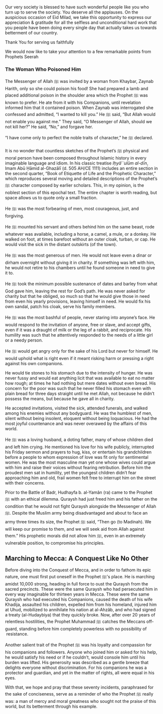 

Our very society is blessed to have such wonderful people like you who turn up to serve the society. You deserve all the applauses.  On the auspicious occasion of Eid Milad, we take this opportunity to express our appreciation & gratitude for all the selfless and unconditional hard work that you people have been doing every single day that actually takes us towards betterment of our country.

Thank You for serving us faithfully

We would now like to take your attention to a few remarkable points from Prophets Seerah
### The Woman Who Poisoned Him

The Messenger of Allah ﷺ was invited by a woman from Khaybar, Zaynab Harith, only so she could poison his food! She had prepared a lamb and placed additional poison in the shoulder area which the Prophet ﷺ was known to prefer. He ate from it with his Companions, until revelation informed him that it contained poison. When Zaynab was interrogated she confessed and admitted, “I wanted to kill you.” He ﷺ said, “But Allah would not enable you against me.” They said, “O Messenger of Allah, should we not kill her?” He said, “No,” and forgave her.



“I have come only to perfect the noble traits of character,” he ﷺ declared.

It is no wonder that countless sketches of the Prophet’s ﷺ physical and moral person have been composed throughout Islamic history in every imaginable language and idiom. In his classic treatise _Iḥyāʾ ʿulūm al-dīn_, Imam Abū Ḥāmid al-Ghazālī (d. 505 AH/CE 1111) includes an entire section in the second quarter, “Book of Etiquette of Life and the Prophetic Character,” which reproduces several moving and detailed descriptions of the Prophet’s ﷺ character composed by earlier scholars. This, in my opinion, is the noblest section of this epochal text. The entire chapter is worth reading, but space allows us to quote only a small fraction.

He ﷺ was the most forbearing of men, most courageous, just, and forgiving.

He ﷺ mounted his servant and others behind him on the same beast, rode whatever was available, including a horse, a camel, a mule, or a donkey. He walked on foot, at times barefoot without an outer cloak, turban, or cap. He would visit the sick in the distant outskirts (of the town).

He ﷺ was the most generous of men. He would not leave even a dinar or dirham overnight without giving it in charity. If something was left with him, he would not retire to his chambers until he found someone in need to give it to.

He ﷺ took the minimum possible sustenance of dates and barley from what God gave him, leaving the rest for God’s path. He was never asked for charity but that he obliged, so much so that he would give those in need from even his yearly provisions, leaving himself in need. He would fix his own sandal, patch his cloak, serve his family members.

He ﷺ was the most bashful of people, never staring into anyone’s face. He would respond to the invitation of anyone, free or slave, and accept gifts, even if it was a draught of milk or the leg of a rabbit, and reciprocate. His humility was such that he attentively responded to the needs of a little girl or a needy person.

He ﷺ would get angry only for the sake of his Lord but never for himself. He would uphold what is right even if it meant risking harm or pressing a right against his own companions.

He would tie stones to his stomach due to the intensity of hunger. He was never fussy and would eat anything licit that was available to eat no matter how rough; at times he had nothing but mere dates without even bread. His concern for the poor was such that he never filled his stomach even with plain bread for three days straight until he met Allah, not because he didn’t possess the means, but because he gave all in charity.

He accepted invitations, visited the sick, attended funerals, and walked among his enemies without any bodyguard. He was the humblest of men, silent without being insolent, eloquent without being loquacious. He had the most joyful countenance and was never overawed by the affairs of this world.

He ﷺ was a loving husband, a doting father, many of whose children died and left him crying. He mentioned his love for his wife publicly, interrupted his Friday sermon and prayers to hug, kiss, or entertain his grandchildren before a people to whom expression of love was fit only for sentimental women. He was the most masculine man yet one whose wives could argue with him and raise their voices without fearing retribution. Before him the proudest men sat in humility, yet the youngest children didn’t fear approaching him and old, frail women felt free to interrupt him on the street with their concerns.

Prior to the Battle of Badr, Hudhayfa b. al-Yamân (ra) came to the Prophet ﷺ with an ethical dilemma. Quraysh had just freed him and his father on the condition that he would not fight Quraysh alongside the Messenger of Allah ﷺ. Despite the Muslim army being disadvantaged and about to face an army three times its size, the Prophet ﷺ said, “Then go (to Madinah). We will keep our promise to them, and we will seek aid from Allah against them.” His prophetic morals did not allow him ﷺ, even in an extremely vulnerable position, to compromise his principles.

## Marching to Mecca: A Conquest Like No Other

Before diving into the Conquest of Mecca, and in order to fathom its epic nature, one must first put oneself in the Prophet ﷺ’s place. He is marching amidst 10,000 strong, heading in full force to oust the Quraysh from the sacred precincts. These were the same Quraysh who had persecuted him in every way imaginable for thirteen years in Mecca. These were the same Quraysh who had executed his Companions, caused the death of his wife Khadija, assaulted his children, expelled him from his homeland, injured him at Uhud, mobilized to annihilate his nation at al-Ahzâb, and who had signed a treaty (al-Hudaybiya) that they quickly broke. Now, after over 20 years of relentless hostilities, the Prophet Muhammad ﷺ catches the Meccans off-guard, standing before him completely powerless with no possibility of  resistance.


Another salient trait of the Prophet ﷺ was his loyalty and compassion for his companions and followers. Anyone who joined him or asked for his help, he would satisfy his need or if he couldn’t, would console him until his burden was lifted. His generosity was described as a gentle breeze that delights everyone without discrimination. For his companions he was a protector and guardian, and yet in the matter of rights, all were equal in his eyes.





With that, we hope and pray that these seventy incidents, paraphrased for the sake of conciseness, serve as a reminder of who the Prophet ﷺ really was: a man of mercy and moral greatness who sought not the praise of this world, but its betterment through his example.



